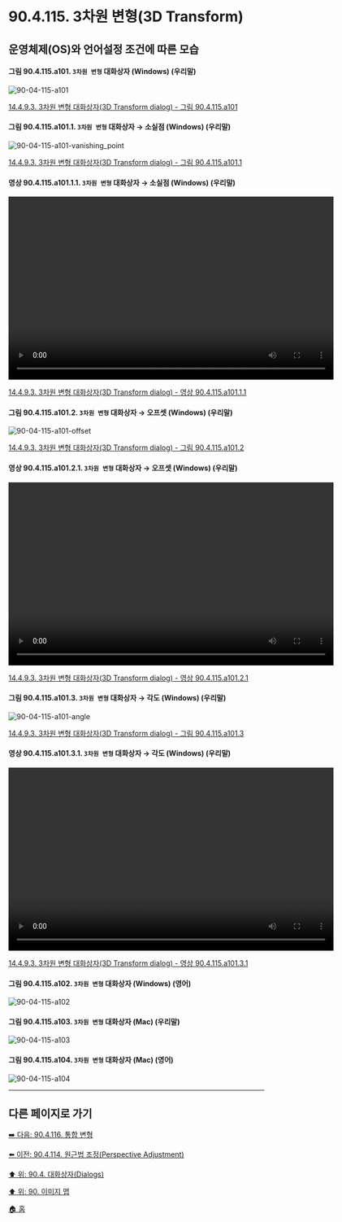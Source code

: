 # 90.4.115. 3차원 변형(3D Transform)
## 운영체제(OS)와 언어설정 조건에 따른 모습

<a id="90-04-115-a101"></a>

#### 그림 90.4.115.a101. `3차원 변형` 대화상자 (Windows) (우리말)
![90-04-115-a101](https://github.com/wonder13662/gimp/assets/15767104/25608d74-e72a-46a1-b0b8-97e6febf04e1)

[14.4.9.3. 3차원 변형 대화상자(3D Transform dialog) - 그림 90.4.115.a101](./14-04-09-03-3d_transform_dialog.md#90-04-115-a101)

<a id="90-04-115-a101-01"></a>

#### 그림 90.4.115.a101.1. `3차원 변형` 대화상자 → 소실점 (Windows) (우리말)
![90-04-115-a101-vanishing_point](https://github.com/wonder13662/gimp/assets/15767104/74bebe7b-85c5-4baf-a1b8-589733fd68a7)

[14.4.9.3. 3차원 변형 대화상자(3D Transform dialog) - 그림 90.4.115.a101.1](./14-04-09-03-3d_transform_dialog.md#90-04-115-a101-01)

<a id="90-04-115-a101-01-01"></a>

#### 영상 90.4.115.a101.1.1. `3차원 변형` 대화상자 → 소실점 (Windows) (우리말)
<video controls="controls" width="640" height="360" src="https://github.com/wonder13662/gimp/assets/15767104/6265f2de-4c49-45a5-9c77-726af01d2f88"></video>

[14.4.9.3. 3차원 변형 대화상자(3D Transform dialog) - 영상 90.4.115.a101.1.1](./14-04-09-03-3d_transform_dialog.md#90-04-115-a101-01-01)

<a id="90-04-115-a101-02"></a>

#### 그림 90.4.115.a101.2. `3차원 변형` 대화상자 → 오프셋 (Windows) (우리말)
![90-04-115-a101-offset](https://github.com/wonder13662/gimp/assets/15767104/61accd49-cc11-4d66-b704-a8274b45c78d)

[14.4.9.3. 3차원 변형 대화상자(3D Transform dialog) - 그림 90.4.115.a101.2](./14-04-09-03-3d_transform_dialog.md#90-04-115-a101-02)

<a id="90-04-115-a101-02-01"></a>

#### 영상 90.4.115.a101.2.1. `3차원 변형` 대화상자 → 오프셋 (Windows) (우리말)
<video controls="controls" width="640" height="360" src="https://github.com/wonder13662/gimp/assets/15767104/c2ce1f89-9cf8-4c1b-8279-d688c39ad1bd"></video>

[14.4.9.3. 3차원 변형 대화상자(3D Transform dialog) - 영상 90.4.115.a101.2.1](./14-04-09-03-3d_transform_dialog.md#90-04-115-a101-02-01)

<a id="90-04-115-a101-03"></a>

#### 그림 90.4.115.a101.3. `3차원 변형` 대화상자 → 각도 (Windows) (우리말)
![90-04-115-a101-angle](https://github.com/wonder13662/gimp/assets/15767104/6ffc3a47-8c75-452f-9628-23c3ab2aa257)

[14.4.9.3. 3차원 변형 대화상자(3D Transform dialog) - 그림 90.4.115.a101.3](./14-04-09-03-3d_transform_dialog.md#90-04-115-a101-03)

<a id="90-04-115-a101-03-01"></a>

#### 영상 90.4.115.a101.3.1. `3차원 변형` 대화상자 → 각도 (Windows) (우리말)
<video controls="controls" width="640" height="360" src="https://github.com/wonder13662/gimp/assets/15767104/7e240dea-5eca-404d-b38f-5594fe289746"></video>

[14.4.9.3. 3차원 변형 대화상자(3D Transform dialog) - 영상 90.4.115.a101.3.1](./14-04-09-03-3d_transform_dialog.md#90-04-115-a101-03-01)

<a id="90-04-115-a102"></a>

#### 그림 90.4.115.a102. `3차원 변형` 대화상자 (Windows) (영어)
![90-04-115-a102](https://github.com/wonder13662/gimp/assets/15767104/d80f3ec5-fb9e-4f95-b8c0-1217d79ccc2a)

<a id="90-04-115-a103"></a>

#### 그림 90.4.115.a103. `3차원 변형` 대화상자 (Mac) (우리말)
![90-04-115-a103](https://github.com/wonder13662/gimp/assets/15767104/5fc5acc3-65fe-42a6-ac9f-ce820e6a9e98)

<a id="90-04-115-a104"></a>

#### 그림 90.4.115.a104. `3차원 변형` 대화상자 (Mac) (영어)
![90-04-115-a104](https://github.com/wonder13662/gimp/assets/15767104/80c6f9a3-33f2-4304-b589-8cdd6745a315)

***

## 다른 페이지로 가기

[➡️ 다음: 90.4.116. 통합 변형](./90-04-0116-unified_transform.md)

[⬅️ 이전: 90.4.114. 원근법 조정(Perspective Adjustment)](./90-04-0114-perspective_adjustment.md)

[⬆️ 위: 90.4. 대화상자(Dialogs)](./90-04-0000-dialogs.md)

[⬆️ 위: 90. 이미지 맵](./90-00-image-map.md)

[🏠 홈](./00-home.md)
